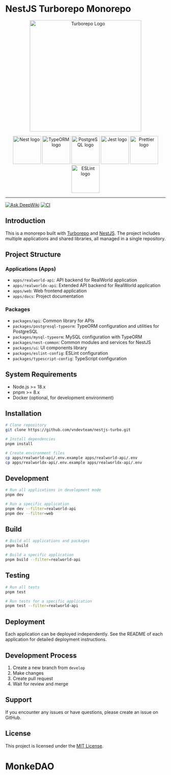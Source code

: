 # NestJS Turborepo Monorepo

<p align="center">
  <a href="https://turborepo.com/" target="blank"><img src="https://user-images.githubusercontent.com/4060187/106504110-82f58d00-6494-11eb-87b7-a16d4f68bc5a.png" width="350" alt="Turborepo Logo" /></a>
</p>

<p align="center">
  <a href="https://nestjs.com/" target="blank"><img src="https://nestjs.com/img/logo-small.svg" width="88" alt="Nest logo" /></a>
  <a href="https://typeorm.io/" target="blank"><img src="https://avatars.githubusercontent.com/u/20165699" width="88" alt="TypeORM logo" /></a>
  <a href="https://www.postgresql.org/" target="blank"><img src="https://www.postgresql.org/media/img/about/press/elephant.png" width="88" alt="PostgreSQL logo" /></a>
  <a href="https://jestjs.io/" target="blank"><img src="https://raw.githubusercontent.com/jestjs/jest/refs/heads/main/website/static/img/jest.png" width="88" alt="Jest logo" /></a>
  <a href="https://prettier.io/" target="blank"><img src="https://raw.githubusercontent.com/prettier/prettier/refs/heads/main/website/static/icon.png" width="88" alt="Prettier logo" /></a>
  <a href="https://eslint.org/" target="blank"><img src="https://upload.wikimedia.org/wikipedia/commons/e/e3/ESLint_logo.svg" width="88" alt="ESLint logo" /></a>
</p>

---

[![Ask DeepWiki](https://deepwiki.com/badge.svg)](https://deepwiki.com/vndevteam/nestjs-turbo)
[![CI](https://github.com/vndevteam/nestjs-turbo/actions/workflows/ci.yml/badge.svg)](https://github.com/vndevteam/nestjs-turbo/actions/workflows/ci.yml)

## Introduction

This is a monorepo built with [Turborepo](https://turbo.build/monkedeals) and [NestJS](https://nestjs.com/). The project includes multiple applications and shared libraries, all managed in a single repository.

## Project Structure

### Applications (Apps)

- `apps/realworld-api`: API backend for RealWorld application
- `apps/realworldx-api`: Extended API backend for RealWorld application
- `apps/web`: Web frontend application
- `apps/docs`: Project documentation

### Packages

- `packages/api`: Common library for APIs
- `packages/postgresql-typeorm`: TypeORM configuration and utilities for PostgreSQL
- `packages/mysql-typeorm`: MySQL configuration with TypeORM
- `packages/nest-common`: Common modules and services for NestJS
- `packages/ui`: UI components library
- `packages/eslint-config`: ESLint configuration
- `packages/typescript-config`: TypeScript configuration

## System Requirements

- Node.js >= 18.x
- pnpm >= 8.x
- Docker (optional, for development environment)

## Installation

```bash
# Clone repository
git clone https://github.com/vndevteam/nestjs-turbo.git

# Install dependencies
pnpm install

# Create environment files
cp apps/realworld-api/.env.example apps/realworld-api/.env
cp apps/realworldx-api/.env.example apps/realworldx-api/.env
```

## Development

```bash
# Run all applications in development mode
pnpm dev

# Run a specific application
pnpm dev --filter=realworld-api
pnpm dev --filter=web
```

## Build

```bash
# Build all applications and packages
pnpm build

# Build a specific application
pnpm build --filter=realworld-api
```

## Testing

```bash
# Run all tests
pnpm test

# Run tests for a specific application
pnpm test --filter=realworld-api
```

## Deployment

Each application can be deployed independently. See the README of each application for detailed deployment instructions.

## Development Process

1. Create a new branch from `develop`
2. Make changes
3. Create pull request
4. Wait for review and merge

## Support

If you encounter any issues or have questions, please create an issue on GitHub.

## License

This project is licensed under the [MIT License](LICENSE).
# MonkeDAO
